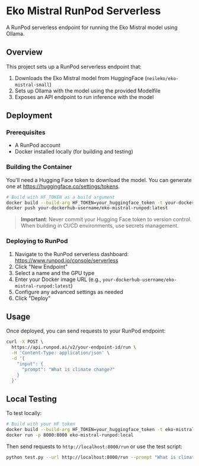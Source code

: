 # Eko Mistral RunPod Serverless

A RunPod serverless endpoint for running the Eko Mistral model using Ollama.

## Overview

This project sets up a RunPod serverless endpoint that:

1. Downloads the Eko Mistral model from HuggingFace (`neileko/eko-mistral-small`)
2. Sets up Ollama with the model using the provided Modelfile
3. Exposes an API endpoint to run inference with the model

## Deployment

### Prerequisites

- A RunPod account
- Docker installed locally (for building and testing)

### Building the Container

You'll need a Hugging Face token to download the model. You can generate one at https://huggingface.co/settings/tokens.

```bash
# Build with HF_TOKEN as a build argument
docker build --build-arg HF_TOKEN=your_huggingface_token -t your-dockerhub-username/eko-mistral-runpod:latest .
docker push your-dockerhub-username/eko-mistral-runpod:latest
```

> **Important**: Never commit your Hugging Face token to version control. When building in CI/CD environments, use secrets management.

### Deploying to RunPod

1. Navigate to the RunPod serverless dashboard: https://www.runpod.io/console/serverless
2. Click "New Endpoint"
3. Select a name and the GPU type
4. Enter your Docker image URL (e.g., `your-dockerhub-username/eko-mistral-runpod:latest`)
5. Configure any advanced settings as needed
6. Click "Deploy"

## Usage

Once deployed, you can send requests to your RunPod endpoint:

```bash
curl -X POST \
  https://api.runpod.ai/v2/your-endpoint-id/run \
  -H 'Content-Type: application/json' \
  -d '{
    "input": {
      "prompt": "What is climate change?"
    }
  }'
```

## Local Testing

To test locally:

```bash
# Build with your HF token
docker build --build-arg HF_TOKEN=your_huggingface_token -t eko-mistral-runpod:local .
docker run -p 8000:8000 eko-mistral-runpod:local
```

Then send requests to `http://localhost:8000/run` or use the test script:

```bash
python test.py --url http://localhost:8000/run --prompt "What is climate change?"
```